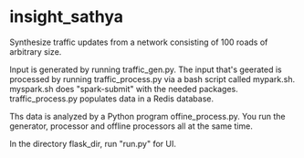 # insight_sathya

Synthesize traffic updates from a network consisting of 100 roads of arbitrary
size.

Input is generated by running traffic_gen.py. 
The input that's geerated is processed by running traffic_process.py via
a bash script called mypark.sh. myspark.sh does "spark-submit" with the needed
packages. traffic_process.py populates data in a Redis database.

Ths data is analyzed by a Python program offine_process.py. You run the 
generator, processor and offline processors all at the same time.

In the directory flask_dir, run "run.py" for UI.
